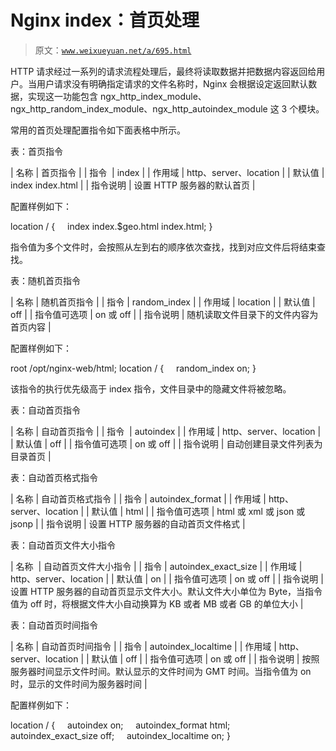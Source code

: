 # Nginx index：首页处理

> 原文：[`www.weixueyuan.net/a/695.html`](http://www.weixueyuan.net/a/695.html)

HTTP 请求经过一系列的请求流程处理后，最终将读取数据并把数据内容返回给用户。当用户请求没有明确指定请求的文件名称时，Nginx 会根据设定返回默认数据，实现这一功能包含 ngx_http_index_module、ngx_http_random_index_module、ngx_http_autoindex_module 这 3 个模块。

常用的首页处理配置指令如下面表格中所示。

表：首页指令

| 名称 | 首页指令 |
| 指令  | index |
| 作用域 | http、server、location |
| 默认值 | index index.html |
| 指令说明 | 设置 HTTP 服务器的默认首页 |

配置样例如下：

location / {
    index index.$geo.html index.html;
}

指令值为多个文件时，会按照从左到右的顺序依次查找，找到对应文件后将结束查找。

表：随机首页指令

| 名称 | 随机首页指令 |
| 指令 | random_index |
| 作用域 | location |
| 默认值 | off |
| 指令值可选项 | on 或 off |
| 指令说明 | 随机读取文件目录下的文件内容为首页内容 |

配置样例如下：

root /opt/nginx-web/html;
location / {
    random_index on;
}

该指令的执行优先级高于 index 指令，文件目录中的隐藏文件将被忽略。

表：自动首页指令

| 名称 | 自动首页指令 |
| 指令  | autoindex |
| 作用域 | http、server、location |
| 默认值 | off |
| 指令值可选项 | on 或 off |
| 指令说明 | 自动创建目录文件列表为目录首页 |

表：自动首页格式指令

| 名称 | 自动首页格式指令 |
| 指令 | autoindex_format |
| 作用域 | http、server、location |
| 默认值 | html |
| 指令值可选项 | html 或 xml 或 json 或 jsonp |
| 指令说明 | 设置 HTTP 服务器的自动首页文件格式 |

表：自动首页文件大小指令

| 名称  | 自动首页文件大小指令 |
| 指令 | autoindex_exact_size |
| 作用域 | http、server、location |
| 默认值 | on |
| 指令值可选项 | on 或 off |
| 指令说明 | 设置 HTTP 服务器的自动首页显示文件大小。默认文件大小单位为 Byte，当指令值为 off 时，将根据文件大小自动换算为 KB 或者 MB 或者 GB 的单位大小 |

表：自动首页时间指令

| 名称 | 自动首页时间指令 |
| 指令 | autoindex_localtime |
| 作用域 | http、server、location |
| 默认值 | off |
| 指令值可选项 | on 或 off |
| 指令说明 | 按照服务器时间显示文件时间。默认显示的文件时间为 GMT 时间。当指令值为 on 时，显示的文件时间为服务器时间 |

配置样例如下：

location / {
    autoindex on;
    autoindex_format html;
    autoindex_exact_size off;
    autoindex_localtime on;
}